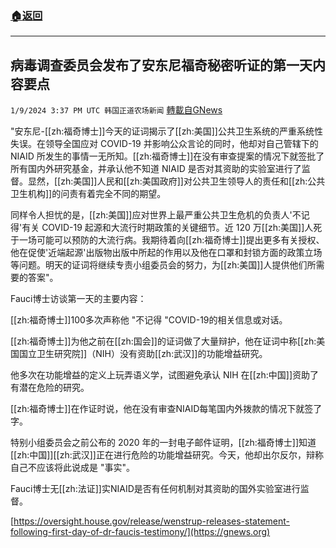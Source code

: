###  [:house:返回](README.md)
---


## 病毒调查委员会发布了安东尼福奇秘密听证的第一天内容要点
`1/9/2024 3:37 PM UTC 韩国正道农场新闻` [轉載自GNews](https://gnews.org/articles/2201470)

 
"安东尼-[[zh:福奇博士]]今天的证词揭示了[[zh:美国]]公共卫生系统的严重系统性失误。在领导全国应对 COVID-19 并影响公众言论的同时，他却对自己管辖下的 NIAID 所发生的事情一无所知。[[zh:福奇博士]]在没有审查提案的情况下就签批了所有国内外研究基金，并承认他不知道 NIAID 是否对其资助的实验室进行了监督。显然，[[zh:美国]]人民和[[zh:美国政府]]对公共卫生领导人的责任和[[zh:公共卫生机构]]的问责有着完全不同的期望。

  

同样令人担忧的是，[[zh:美国]]应对世界上最严重公共卫生危机的负责人'不记得'有关 COVID-19 起源和大流行时期政策的关键细节。近 120 万[[zh:美国]]人死于一场可能可以预防的大流行病。我期待着向[[zh:福奇博士]]提出更多有关授权、他在促使'近端起源'出版物出版中所起的作用以及他在口罩和封锁方面的政策立场等问题。明天的证词将继续专责小组委员会的努力，为[[zh:美国]]人提供他们所需要的答案"。

  

Fauci博士访谈第一天的主要内容：

  

[[zh:福奇博士]]100多次声称他 "不记得 "COVID-19的相关信息或对话。

[[zh:福奇博士]]为他之前在[[zh:国会]]的证词做了大量辩护，他在证词中称[[zh:美国国立卫生研究院]]（NIH）没有资助[[zh:武汉]]的功能增益研究。

他多次在功能增益的定义上玩弄语义学，试图避免承认 NIH 在[[zh:中国]]资助了有潜在危险的研究。

[[zh:福奇博士]]在作证时说，他在没有审查NIAID每笔国内外拨款的情况下就签了字。

特别小组委员会之前公布的 2020 年的一封电子邮件证明，[[zh:福奇博士]]知道[[zh:中国]][[zh:武汉]]正在进行危险的功能增益研究。今天，他却出尔反尔，辩称自己不应该将此说成是 "事实"。

Fauci博士无[[zh:法证]]实NIAID是否有任何机制对其资助的国外实验室进行监督。

[https://oversight.house.gov/release/wenstrup-releases-statement-following-first-day-of-dr-faucis-testimony/](https://gnews.org)
